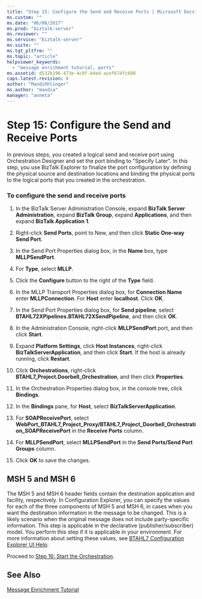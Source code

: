 ```yaml
---
title: "Step 15: Configure the Send and Receive Ports | Microsoft Docs"
ms.custom: ""
ms.date: "06/08/2017"
ms.prod: "biztalk-server"
ms.reviewer: ""
ms.service: "biztalk-server"
ms.suite: ""
ms.tgt_pltfrm: ""
ms.topic: "article"
helpviewer_keywords: 
  - "message enrichment tutorial, ports"
ms.assetid: d532b196-473e-4c8f-b4ed-acef674fc698
caps.latest.revision: 6
author: "MandiOhlinger"
ms.author: "mandia"
manager: "anneta"
---
```

# Step 15: Configure the Send and Receive Ports
In previous steps, you created a logical send and receive port using Orchestration Designer and set the port binding to "Specify Later". In this step, you use BizTalk Explorer to finalize the port configuration by defining the physical source and destination locations and binding the physical ports to the logical ports that you created in the orchestration.  
  
### To configure the send and receive ports  
  
1.  In the BizTalk Server Administration Console, expand **BizTalk Server Administration**, expand **BizTalk Group**, expand **Applications**, and then expand **BizTalk Application 1**.  
  
2.  Right-click **Send Ports**, point to New, and then click **Static One-way Send Port**.  
  
3.  In the Send Port Properties dialog box, in the **Name** box, type **MLLPSendPort**.  
  
4.  For **Type**, select **MLLP**.  
  
5.  Click the **Configure** button to the right of the **Type** field.  
  
6.  In the MLLP Transport Properties dialog box, for **Connection Name** enter **MLLPConnection**. For **Host** enter **localhost**. Click **OK**.  
  
7.  In the Send Port Properties dialog box, for **Send pipeline**, select **BTAHL72XPipelines.BTAHL72XSendPipeline**, and then click **OK**.  
  
8.  In the Administration Console, right-click **MLLPSendPort** port, and then click **Start**.  
  
9. Expand **Platform Settings**, click **Host Instances**, right-click **BizTalkServerApplication**, and then click **Start**. If the host is already running, click **Restart**.  
  
10. Click **Orchestrations**, right-click **BTAHL7_Project.Doorbell_Orchestration**, and then click **Properties**.  
  
11. In the Orchestration Properties dialog box, in the console tree, click **Bindings**.  
  
12. In the **Bindings** pane, for **Host**, select **BizTalkServerApplication**.  
  
13. For **SOAPReceivePort**, select **WebPort_BTAHL7_Project_Proxy/BTAHL7_Project_Doorbell_Orchestration_SOAPReceivePort** in the **Receive Ports** column.  
  
14. For **MLLPSendPort**, select **MLLPSendPort** in the **Send Ports/Send Port Groups** column.  
  
15. Click **OK** to save the changes.  
  
## MSH 5 and MSH 6  
 The MSH 5 and MSH 6 header fields contain the destination application and facility, respectively. In Configuration Explorer, you can specify the values for each of the three components of MSH 5 and MSH 6, in cases when you want the destination information in the message to be changed. This is a likely scenario when the original message does not include party-specific information. This step is applicable in the declarative (publisher/subscriber) model. You perform this step if it is applicable in your environment. For more information about setting these values, see [BTAHL7 Configuration Explorer UI Help](../../adapters-and-accelerators/accelerator-hl7/btahl7-configuration-explorer-ui-help.md).  
  
 Proceed to [Step 16: Start the Orchestration](../../adapters-and-accelerators/accelerator-hl7/step-16-start-the-orchestration.md).  
  
## See Also  
 [Message Enrichment Tutorial](../../adapters-and-accelerators/accelerator-hl7/message-enrichment-tutorial.md)